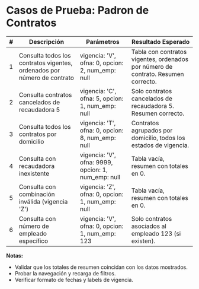 # Casos de Prueba: Padron de Contratos

| # | Descripción | Parámetros | Resultado Esperado |
|---|-------------|------------|--------------------|
| 1 | Consulta todos los contratos vigentes, ordenados por número de contrato | vigencia: 'V', ofna: 0, opcion: 2, num_emp: null | Tabla con contratos vigentes, ordenados por número de contrato. Resumen correcto. |
| 2 | Consulta contratos cancelados de recaudadora 5 | vigencia: 'C', ofna: 5, opcion: 1, num_emp: null | Solo contratos cancelados de recaudadora 5. Resumen correcto. |
| 3 | Consulta todos los contratos por domicilio | vigencia: 'T', ofna: 0, opcion: 8, num_emp: null | Contratos agrupados por domicilio, todos los estados de vigencia. |
| 4 | Consulta con recaudadora inexistente | vigencia: 'V', ofna: 9999, opcion: 1, num_emp: null | Tabla vacía, resumen con totales en 0. |
| 5 | Consulta con combinación inválida (vigencia 'Z') | vigencia: 'Z', ofna: 0, opcion: 1, num_emp: null | Tabla vacía, resumen con totales en 0. |
| 6 | Consulta con número de empleado específico | vigencia: 'V', ofna: 0, opcion: 1, num_emp: 123 | Solo contratos asociados al empleado 123 (si existen). |

**Notas:**
- Validar que los totales de resumen coincidan con los datos mostrados.
- Probar la navegación y recarga de filtros.
- Verificar formato de fechas y labels de vigencia.